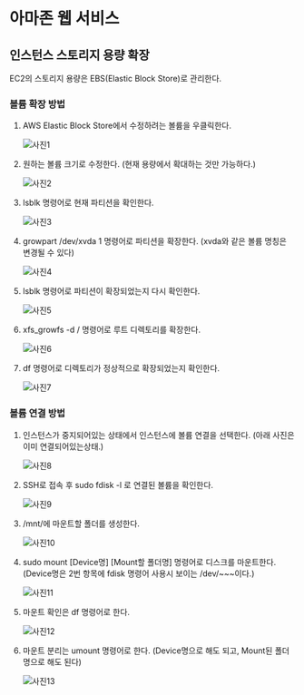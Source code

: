 # 아마존 웹 서비스

## 인스턴스 스토리지 용량 확장

EC2의 스토리지 용량은 EBS(Elastic Block Store)로 관리한다.

### 볼륨 확장 방법

1. AWS Elastic Block Store에서 수정하려는 볼륨을 우클릭한다.

   ![사진1](./assets/ebs_1.png)

2. 원하는 볼륨 크기로 수정한다. (현재 용량에서 확대하는 것만 가능하다.)

   ![사진2](./assets/ebs_2.png)

3. lsblk 명령어로 현재 파티션을 확인한다.

   ![사진3](./assets/ebs_3.png)

4. growpart /dev/xvda 1 명령어로 파티션을 확장한다. (xvda와 같은 볼륨 명칭은 변경될 수 있다)

   ![사진4](./assets/ebs_4.png)

5. lsblk 명령어로 파티션이 확장되었는지 다시 확인한다.

   ![사진5](./assets/ebs_5.png)

6. xfs_growfs -d / 명령어로 루트 디렉토리를 확장한다.

   ![사진6](./assets/ebs_6.png)

7. df 명령어로 디렉토리가 정상적으로 확장되었는지 확인한다.

   ![사진7](./assets/ebs_7.png)

### 볼륨 연결 방법

1. 인스턴스가 중지되어있는 상태에서 인스턴스에 볼륨 연결을 선택한다. (아래 사진은 이미 연결되어있는상태.)

   ![사진8](./assets/ebs2_1.png)

2. SSH로 접속 후 sudo fdisk -l 로 연결된 볼륨을 확인한다.

   ![사진9](./assets/ebs2_2.png)

3. /mnt/에 마운트할 폴더를 생성한다.

   ![사진10](./assets/ebs2_3.png)

4. sudo mount [Device명] [Mount할 폴더명] 명령어로 디스크를 마운트한다. (Device명은 2번 항목에 fdisk 명령어 사용시 보이는 /dev/~~~이다.)

   ![사진11](./assets/ebs2_4.png)

5. 마운트 확인은 df 명령어로 한다.

   ![사진12](./assets/ebs2_5.png)

6. 마운트 분리는 umount 명령어로 한다. (Device명으로 해도 되고, Mount된 폴더 명으로 해도 된다)

   ![사진13](./assets/ebs2_6.png)
